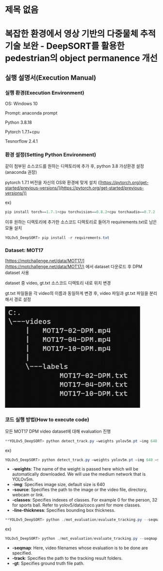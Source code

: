 # 제목 없음

# 복잡한 환경에서 영상 기반의 다중물체 추적기술 보완 - DeepSORT를 활용한 pedestrian의 object permanence 개선

## **실행 설명서(Execution Manual)**

### **실행 환경(Execution Environment)**

OS: Windows 10

Prompt: anaconda prompt

Python 3.8.18

Pytorch 1.7.1+cpu

Tesnorflow 2.4.1

### **환경 설정(Setting Python Environment)**

같이 첨부된 소스코드를 원하는 디렉토리에 추가 후, python 3.8 가상환경 설정(anaconda 권장)

pytorch 1.7.1 버전을 자신의 OS와 환경에 맞게 설치 ([https://pytorch.org/get-started/previous-versions/](https://pytorch.org/get-started/previous-versions/))

ex)

```powershell
pip install torch==1.7.1+cpu torchvision==0.8.2+cpu torchaudio==0.7.2 -f https://download.pytorch.org/whl/torch_stable.html
```

이후 원하는 디렉토리에 추가한 소스코드 디렉토리로 들어가 requirements.txt로 남은 모듈 설치

```powershell
YOLOv5_DeepSORT> pip install -r requirements.txt
```

### **Dataset: MOT17**

[https://motchallenge.net/data/MOT17/](https://motchallenge.net/data/MOT17/) 에서 dataset 다운로드 후 DPM dataset 사용

dataset 중 video, gt.txt 소스코드 디렉토리 내로 위치 변경

gt.txt 파일들을 각 video의 이름과 동일하게 변경 후, video 파일과 gt.txt 파일을 분리해서 경로 설정

![FileTree](README_images/FileTree.png)

### **코드 실행 방법(How to execute code)**

모든 MOT17 DPM video dataset에 대해 evaluation 진행

```powershell
**YOLOv5_DeepSORT> python detect_track.py –weights yolov5m.pt –img 640 –source “MOT17 video 경로” –save-txt –class 0 –line-thickness 1**
```

ex)

```powershell
YOLOv5_DeepSORT> python detect_track.py –weights yolov5m.pt –img 640 –source ./videos/MOT17-02-DPM.mp4 –save-txt –class 0 –line-thickness 1
```

- **-weights**: The name of the weight is passed here which will be automatically downloaded. We will use the medium network that is YOLOv5m.
- **-img**: Specifies image size, default size is 640
- **-source**: Specifies the path to the image or the video file, directory, webcam or link.
- **-classes**: Specifies indexes of classes. For example 0 for the person, 32 for sports ball. Refer to yolov5/data/coco.yaml for more classes.
- **-line-thickness**: Specifies bounding box thickness.

```powershell
**YOLOv5_DeepSORT> python ./mot_evaluation/evaluate_tracking.py --seqmap “MOT17 evaluation을 모두 완료한 video나 gt.txt 경로” --track ./runs/ --gt “MOT17 gt.txt 경로”**
```

ex)

```powershell
YOLOv5_DeepSORT> python ./mot_evaluation/evaluate_tracking.py --seqmap ./MOT17/videos/labels --track ./runs/ --gt ./MOT17/videos/labels
```

- **-seqmap**: Here, video filenames whose evaluation is to be done are specified.
- **-track**: Specifies the path to the tracking result folders.
- **-gt**: Specifies ground truth file path.
